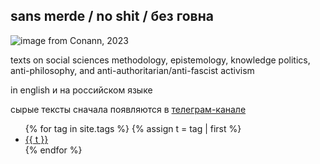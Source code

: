 ## **sans merde / no shit / без говна**

![image from Conann, 2023](https://github.com/sansmerde/sansmerde.github.io/assets/156181842/6e27578b-8ba7-482d-9284-ed3b47498214)

texts on social sciences methodology, epistemology, knowledge politics, anti-philosophy, and anti-authoritarian/anti-fascist activism

in english и на российском языке

сырые тексты сначала появляются в [телеграм-канале](https://t.me/sans_merde)

<ul>
  {% for tag in site.tags %}
  {% assign t = tag | first %}
    <li><a href="/{{ site.tag_page_dir }}/{{ t | slugify: 'pretty' }}/">{{ t }}</a></li>
  {% endfor %}
</ul>
